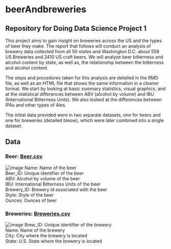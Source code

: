 # beerAndbreweries
## Repository for Doing Data Science Project 1
This project aims to gain insight on breweries across the US and the types of beer they make.
The report that follows will conduct an analysis of brewery data collected from all 50 states 
and Washington D.C. about 558 US Breweries and 2410 US craft beers. We will analyze beer 
bitterness and alcohol content by state, as well as, the relationship between the bitterness 
and alcohol content.

The steps and procedures taken for this analysis are detailed in the RMD file, as well as an 
HTML file that shows the same information in a cleaner format. We 
start by looking at basic summary statistics, visual graphics, and at the 
statistical differences between ABV (alcohol by volume) and IBU (International 
Bitterness Units). We also looked at the differences between IPAs and other 
types of Ales. 

The initial data provided were in two separate datasets, one for beers and one 
for breweries (detailed bleow), which were later combined into a single dataset.


## Data
### Beer: [Beer.csv](https://github.com/tadbackus/beerAndBreweries/blob/main/Data/Beer.csv)
![image](https://github.com/tadbackus/beerAndBreweries/blob/main/Pictures/Beer%20Data.PNG)
Name: Name of the beer  
Beer_ID: Unique identifier of the beer  
ABV: Alcohol by volume of the beer  
IBU: International Bitterness Units of the beer  
Brewery_ID: Brewery id associated with the beer  
Style: Style of the beer  
Ounces: Ounces of beer  

### Breweries: [Breweries.csv](https://github.com/tadbackus/beerAndBreweries/blob/main/Data/Breweries.csv)
![image](https://raw.githubusercontent.com/tadbackus/beerAndBreweries/main/Pictures/Brewery%20Data.PNG)
Brew_ID: Unique identifier of the brewery  
Name: Name of the brewery  
City: City where the brewery is located  
State: U.S. State where the brewery is located  
